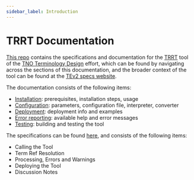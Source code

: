 ```yaml
---
sidebar_label: Introduction
---
```


# TRRT Documentation

[This repo](https://github.com/tno-terminology-design/trrt) contains the specifications and documentation for the [TRRT](@) tool of the [TNO Terminology Design](@) effort, which can be found by navigating across the sections of this documentation, and the broader context of the tool can be found at the [TEv2 specs website](https://tno-terminology-design.github.io/tev2-specifiations).

The documentation consists of the following items:
- [Installation](./trrt/installation): prerequisites, installation steps, usage
- [Configuration](./trrt/configuration): parameters, configuration file, interpreter, converter
- [Deployment](./trrt/deployment): deployment info and examples
- [Error reporting](./trrt/error-reporting): available help and error messages
- [Testing](./trrt/testing): building and testing the tool

The specifications can be found [here](./trrt/12-trrt), and consists of the following items:
- Calling the Tool
- Term Ref Resolution
- Processing, Errors and Warnings
- Deploying the Tool
- Discussion Notes